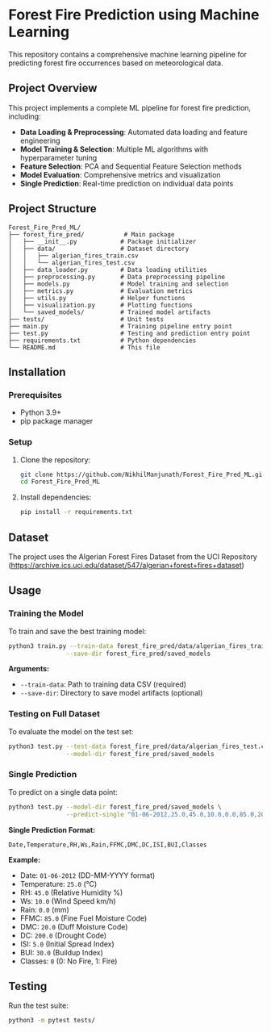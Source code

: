 # Forest Fire Prediction using Machine Learning

This repository contains a comprehensive machine learning pipeline for predicting forest fire occurrences based on meteorological data.

## Project Overview

This project implements a complete ML pipeline for forest fire prediction, including:
- **Data Loading & Preprocessing**: Automated data loading and feature engineering
- **Model Training & Selection**: Multiple ML algorithms with hyperparameter tuning
- **Feature Selection**: PCA and Sequential Feature Selection methods
- **Model Evaluation**: Comprehensive metrics and visualization
- **Single Prediction**: Real-time prediction on individual data points

## Project Structure

```
Forest_Fire_Pred_ML/
├── forest_fire_pred/           # Main package
│   ├── __init__.py            # Package initializer
│   ├── data/                  # Dataset directory
│   │   ├── algerian_fires_train.csv
│   │   └── algerian_fires_test.csv
│   ├── data_loader.py         # Data loading utilities
│   ├── preprocessing.py       # Data preprocessing pipeline
│   ├── models.py              # Model training and selection
│   ├── metrics.py             # Evaluation metrics
│   ├── utils.py               # Helper functions
│   ├── visualization.py       # Plotting functions
│   └── saved_models/          # Trained model artifacts
├── tests/                     # Unit tests
├── main.py                    # Training pipeline entry point
├── test.py                    # Testing and prediction entry point
├── requirements.txt           # Python dependencies
└── README.md                  # This file
```

## Installation

### Prerequisites
- Python 3.9+
- pip package manager

### Setup
1. Clone the repository:
   ```bash
   git clone https://github.com/NikhilManjunath/Forest_Fire_Pred_ML.git
   cd Forest_Fire_Pred_ML
   ```

2. Install dependencies:
   ```bash
   pip install -r requirements.txt
   ```

## Dataset

The project uses the Algerian Forest Fires Dataset from the UCI Repository (https://archive.ics.uci.edu/dataset/547/algerian+forest+fires+dataset)

## Usage

### Training the Model

To train and save the best training model:

```bash
python3 train.py --train-data forest_fire_pred/data/algerian_fires_train.csv \
                --save-dir forest_fire_pred/saved_models
```

**Arguments:**
- `--train-data`: Path to training data CSV (required)
- `--save-dir`: Directory to save model artifacts (optional)

### Testing on Full Dataset

To evaluate the model on the test set:

```bash
python3 test.py --test-data forest_fire_pred/data/algerian_fires_test.csv \
                --model-dir forest_fire_pred/saved_models
```

### Single Prediction

To predict on a single data point:

```bash
python3 test.py --model-dir forest_fire_pred/saved_models \
                --predict-single "01-06-2012,25.0,45.0,10.0,0.0,85.0,20.0,200.0,5.0,30.0,0"
```

**Single Prediction Format:**
```
Date,Temperature,RH,Ws,Rain,FFMC,DMC,DC,ISI,BUI,Classes
```

**Example:**
- Date: `01-06-2012` (DD-MM-YYYY format)
- Temperature: `25.0` (°C)
- RH: `45.0` (Relative Humidity %)
- Ws: `10.0` (Wind Speed km/h)
- Rain: `0.0` (mm)
- FFMC: `85.0` (Fine Fuel Moisture Code)
- DMC: `20.0` (Duff Moisture Code)
- DC: `200.0` (Drought Code)
- ISI: `5.0` (Initial Spread Index)
- BUI: `30.0` (Buildup Index)
- Classes: `0` (0: No Fire, 1: Fire)

## Testing

Run the test suite:

```bash
python3 -m pytest tests/
```